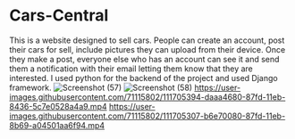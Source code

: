 # Cars-Central
This is a website designed to sell cars. People can create an account, post their cars for sell, include pictures they can upload from their device. Once they make a post, everyone else who has an account can see it and send them a notification with their email letting them know that they are interested. I used python for the backend of the project and used Django framework. 
![Screenshot (57)](https://user-images.githubusercontent.com/71115802/111704917-1d1f5380-87fd-11eb-96db-82f9701196c8.png)
![Screenshot (58)](https://user-images.githubusercontent.com/71115802/111704946-24def800-87fd-11eb-9d84-856722802609.png)
https://user-images.githubusercontent.com/71115802/111705394-daaa4680-87fd-11eb-8436-5c7e0528a4a9.mp4
https://user-images.githubusercontent.com/71115802/111705307-b6e70080-87fd-11eb-8b69-a04501aa6f94.mp4

